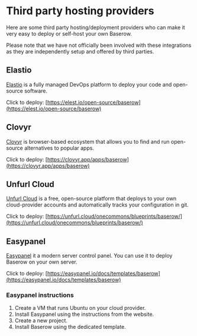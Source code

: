 # Third party hosting providers

Here are some third party hosting/deployment providers who can make it very easy to
deploy or self-host your own Baserow.

Please note that we have not officially been involved with these integrations as they 
are independently setup and offered by third parties.

## Elastio

[Elastio](https://elest.io) is a fully managed DevOps platform to deploy your code and
open-source software.

Click to deploy: [https://elest.io/open-source/baserow](https://elest.io/open-source/baserow)


## Clovyr

[Clovyr](https://clovyr.app/) is browser-based ecosystem that allows you to find and run
open-source alternatives to popular apps.

Click to deploy: [https://clovyr.app/apps/baserow](https://clovyr.app/apps/baserow)

## Unfurl Cloud

[Unfurl Cloud](https://www.unfurl.cloud/) is a free, open-source platform that deploys to your own cloud-provider accounts and automatically tracks your configuration in git.

Click to deploy: [https://unfurl.cloud/onecommons/blueprints/baserow/](https://unfurl.cloud/onecommons/blueprints/baserow/)

## Easypanel

[Easypanel](https://easypanel.io) it a modern server control panel. You can use it to
deploy Baserow on your own server.

Click to deploy: [https://easypanel.io/docs/templates/baserow](https://easypanel.io/docs/templates/baserow)

### Easypanel instructions

1. Create a VM that runs Ubuntu on your cloud provider.
2. Install Easypanel using the instructions from the website.
3. Create a new project.
4. Install Baserow using the dedicated template.
